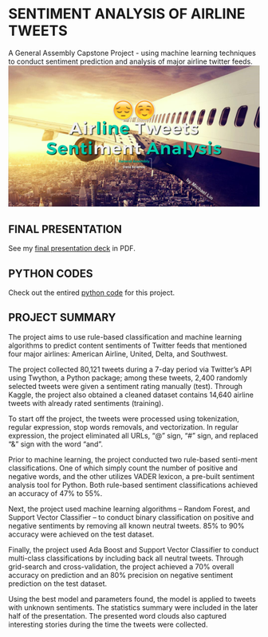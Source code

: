 # SENTIMENT ANALYSIS OF AIRLINE TWEETS
A General Assembly Capstone Project - using machine learning techniques to conduct sentiment prediction and analysis of major airline twitter feeds.
![alt tag](Presentation_Cover.png)
## FINAL PRESENTATION
See my [final presentation deck](GA_Capstone_Presentation.pdf) in PDF.

## PYTHON CODES
Check out the entired [python code](GA_Capstone_Codes.py) for this project.

## PROJECT SUMMARY
The project aims to use rule-based classification and machine learning algorithms to predict content sentiments of Twitter feeds that mentioned four major airlines: American Airline, United, Delta, and Southwest.

The project collected 80,121 tweets during a 7-day period via Twitter’s API using Twython, a Python package; among these tweets, 2,400 randomly selected tweets were given a sentiment rating manually (test).  Through Kaggle, the project also obtained a cleaned dataset contains 14,640 airline tweets with already rated sentiments (training).

To start off the project, the tweets were processed using tokenization, regular expression, stop words removals, and vectorization.  In regular expression, the project eliminated all URLs, “@” sign, “#” sign, and replaced “&” sign with the word “and”.

Prior to machine learning, the project conducted two rule-based senti-ment classifications.  One of which simply count the number of positive and negative words, and the other utilizes VADER lexicon, a pre-built sentiment analysis tool for Python.  Both rule-based sentiment classifications achieved an accuracy of 47% to 55%.

Next, the project used machine learning algorithms – Random Forest, and Support Vector Classifier – to conduct binary classification on positive and negative sentiments by removing all known neutral tweets.  85% to 90% accuracy were achieved on the test dataset.

Finally, the project used Ada Boost and Support Vector Classifier to conduct multi-class classifications by including back all neutral tweets.  Through grid-search and cross-validation, the project achieved a 70% overall accuracy on prediction and an 80% precision on negative sentiment prediction on the test dataset.

Using the best model and parameters found, the model is applied to tweets with unknown sentiments. The statistics summary were included in the later half of the presentation. The  presented word clouds also captured interesting stories during the time the tweets were collected.
